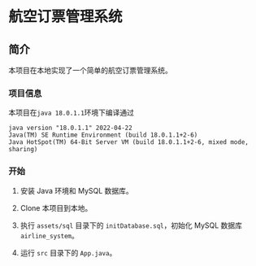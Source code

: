 # 航空订票管理系统

## 简介

本项目在本地实现了一个简单的航空订票管理系统。

### 项目信息

本项目在`java 18.0.1.1`环境下编译通过

```
java version "18.0.1.1" 2022-04-22
Java(TM) SE Runtime Environment (build 18.0.1.1+2-6)
Java HotSpot(TM) 64-Bit Server VM (build 18.0.1.1+2-6, mixed mode, sharing)
```

### 开始

1. 安装 Java 环境和 MySQL 数据库。

2. Clone 本项目到本地。

3. 执行 `assets/sql` 目录下的 `initDatabase.sql`，初始化 MySQL 数据库 `airline_system`。

4. 运行 `src` 目录下的 `App.java`。
